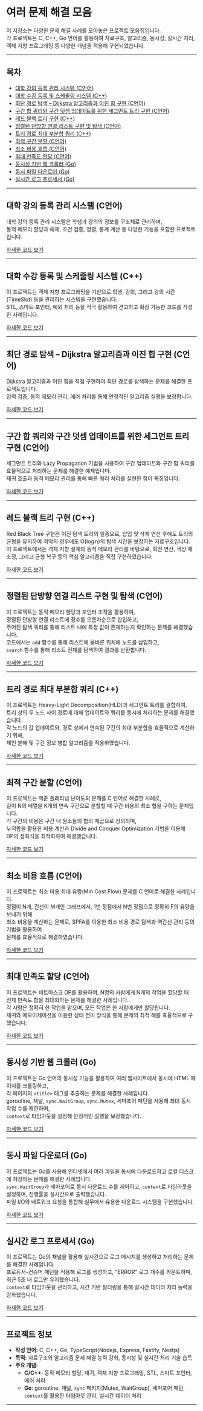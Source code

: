 # 여러 문제 해결 모음

이 저장소는 다양한 문제 해결 사례를 모아놓은 프로젝트 모음집입니다.  
각 프로젝트는 C, C++, Go 언어를 활용하여 자료구조, 알고리즘, 동시성, 실시간 처리, 객체 지향 프로그래밍 등 다양한 개념을 적용해 구현되었습니다.

---

## 목차

- [대학 강의 등록 관리 시스템 (C언어)](#대학-강의-등록-관리-시스템-c언어)
- [대학 수강 등록 및 스케줄링 시스템 (C++)](#대학-수강-등록-및-스케줄링-시스템-c++)
- [최단 경로 탐색 – Dijkstra 알고리즘과 이진 힙 구현 (C언어)](#최단-경로-탐색–-dijkstra-알고리즘과-이진-힙-구현-c언어)
- [구간 합 쿼리와 구간 덧셈 업데이트를 위한 세그먼트 트리 구현 (C언어)](#구간-합-쿼리와-구간-덧셈-업데이트를-위한-세그먼트-트리-구현-c언어)
- [레드 블랙 트리 구현 (C++)](#레드-블랙-트리-구현-c++)
- [정렬된 단방향 연결 리스트 구현 및 탐색 (C언어)](#정렬된-단방향-연결-리스트-구현-및-탐색-c언어)
- [트리 경로 최대 부분합 쿼리 (C++)](#트리-경로-최대-부분합-쿼리-c++)
- [최적 구간 분할 (C언어)](#최적-구간-분할-c언어)
- [최소 비용 흐름 (C언어)](#최소-비용-흐름-c언어)
- [최대 만족도 할당 (C언어)](#최대-만족도-할당-c언어)
- [동시성 기반 웹 크롤러 (Go)](#동시성-기반-웹-크롤러-go)
- [동시 파일 다운로더 (Go)](#동시-파일-다운로더-go)
- [실시간 로그 프로세서 (Go)](#실시간-로그-프로세서-go)

---

## 대학 강의 등록 관리 시스템 (C언어)

대학 강의 등록 관리 시스템은 학생과 강의의 정보를 구조체로 관리하며,  
동적 메모리 할당과 해제, 조건 검증, 정렬, 통계 계산 등 다양한 기능을 포함한 프로젝트입니다.

[자세한 코드 보기](./store/example1/README.md)

---

## 대학 수강 등록 및 스케줄링 시스템 (C++)

이 프로젝트는 객체 지향 프로그래밍을 기반으로 학생, 강의, 그리고 강의 시간(TimeSlot) 등을 관리하는 시스템을 구현했습니다.  
STL, 스마트 포인터, 예외 처리 등을 적극 활용하여 견고하고 확장 가능한 코드를 작성한 사례입니다.

[자세한 코드 보기](./store/example2/README.md)

---

## 최단 경로 탐색 – Dijkstra 알고리즘과 이진 힙 구현 (C언어)

Dijkstra 알고리즘과 이진 힙을 직접 구현하여 최단 경로를 탐색하는 문제를 해결한 프로젝트입니다.  
입력 검증, 동적 메모리 관리, 에러 처리를 통해 안정적인 알고리즘 실행을 보장합니다.

[자세한 코드 보기](./store/example3/README.md)

---

## 구간 합 쿼리와 구간 덧셈 업데이트를 위한 세그먼트 트리 구현 (C언어)

세그먼트 트리와 Lazy Propagation 기법을 사용하여 구간 업데이트와 구간 합 쿼리를 효율적으로 처리하는 문제를 해결한 예제입니다.  
재귀 호출과 동적 메모리 관리를 통해 빠른 쿼리 처리를 실현한 점이 특징입니다.

[자세한 코드 보기](./store/example4/README.md)

---

## 레드 블랙 트리 구현 (C++)

Red Black Tree 구현은 이진 탐색 트리의 일종으로, 삽입 및 삭제 연산 후에도 트리의 균형을 유지하여 최악의 경우에도 O(log n)의 탐색 시간을 보장하는 자료구조입니다.  
이 프로젝트에서는 객체 지향 설계와 동적 메모리 관리를 바탕으로, 회전 연산, 색상 재조정, 그리고 균형 복구 등의 핵심 알고리즘을 직접 구현하였습니다.

[자세한 코드 보기](./store/example5/README.md)

---

## 정렬된 단방향 연결 리스트 구현 및 탐색 (C언어)

이 프로젝트는 동적 메모리 할당과 포인터 조작을 활용하여,  
정렬된 단방향 연결 리스트에 정수를 오름차순으로 삽입하고,  
주어진 탐색 쿼리를 통해 리스트 내에 특정 값이 존재하는지 확인하는 문제를 해결했습니다.  
코드에서는 `add` 함수를 통해 리스트에 올바른 위치에 노드를 삽입하고,  
`search` 함수를 통해 리스트 전체를 탐색하여 결과를 반환합니다.

[자세한 코드 보기](./store/example6/README.md)

---

## 트리 경로 최대 부분합 쿼리 (C++)

이 프로젝트는 Heavy-Light Decomposition(HLD)과 세그먼트 트리를 결합하여,  
트리 상의 두 노드 사이 경로에 대해 업데이트와 쿼리를 동시에 처리하는 문제를 해결했습니다.  
각 노드의 값 업데이트와, 경로 상에서 연속된 구간의 최대 부분합을 효율적으로 계산하기 위해,  
체인 분해 및 구간 정보 병합 알고리즘을 적용하였습니다.

[자세한 코드 보기](./store/example7/README.md)

---

## 최적 구간 분할 (C언어)

이 프로젝트는 백준 플레티넘 난이도의 문제를 C 언어로 해결한 사례로,  
길이 N의 배열을 K개의 연속 구간으로 분할할 때 구간 비용의 최소 합을 구하는 문제입니다.  
각 구간의 비용은 구간 내 원소들의 합의 제곱으로 정의되며,  
누적합을 활용한 비용 계산과 Divide and Conquer Optimization 기법을 이용해  
DP의 점화식을 최적화하여 해결했습니다.

[자세한 코드 보기](./store/example8/README.md)

---

## 최소 비용 흐름 (C언어)

이 프로젝트는 최소 비용 최대 유량(Min Cost Flow) 문제를 C 언어로 해결한 사례입니다.  
정점이 N개, 간선이 M개인 그래프에서, 1번 정점에서 N번 정점으로 정확히 F의 유량을 보내기 위해  
최소 비용을 계산하는 문제로, SPFA를 이용한 최소 비용 경로 탐색과 역간선 관리 등의 기법을 활용하여  
문제를 효율적으로 해결하였습니다.

[자세한 코드 보기](./store/example9/README.md)

---

## 최대 만족도 할당 (C언어)

이 프로젝트는 비트마스크 DP를 활용하여, N명의 사람에게 N개의 작업을 할당할 때  
전체 만족도 합을 최대화하는 문제를 해결한 사례입니다.  
각 사람은 정확히 한 작업을 맡으며, 모든 작업은 한 사람에게만 할당됩니다.  
재귀와 메모이제이션을 이용한 상태 전이 방식을 통해 문제의 최적 해를 효율적으로 구했습니다.

[자세한 코드 보기](./store/example10/README.md)

---

## 동시성 기반 웹 크롤러 (Go)

이 프로젝트는 Go 언어의 동시성 기능을 활용하여 여러 웹사이트에서 동시에 HTML 페이지를 크롤링하고,  
각 페이지의 `<title>` 태그를 추출하는 문제를 해결한 사례입니다.  
goroutine, 채널, `sync.WaitGroup`, `sync.Mutex`, 세마포어 패턴을 사용해 최대 동시 작업 수를 제한하며,  
`context`로 타임아웃을 설정해 안정적인 실행을 보장했습니다.

[자세한 코드 보기](./store/example11/README.md)

---

## 동시 파일 다운로더 (Go)

이 프로젝트는 Go를 사용해 인터넷에서 여러 파일을 동시에 다운로드하고 로컬 디스크에 저장하는 문제를 해결한 사례입니다.  
`sync.WaitGroup`과 세마포어로 동시 다운로드 수를 제어하고, `context`로 타임아웃을 설정하며, 진행률을 실시간으로 출력했습니다.  
파일 I/O와 네트워크 요청을 통합해 실무에서 유용한 다운로드 시스템을 구현했습니다.

[자세한 코드 보기](./store/example12/README.md)

---

## 실시간 로그 프로세서 (Go)

이 프로젝트는 Go의 채널을 활용해 실시간으로 로그 메시지를 생성하고 처리하는 문제를 해결한 사례입니다.  
프로듀서-컨슈머 패턴을 적용해 로그를 생성하고, "ERROR" 로그 개수를 카운트하며, 최근 5초 내 로그만 유지했습니다.  
`context`로 타임아웃을 관리하고, 시간 기반 필터링을 통해 실시간 데이터 처리 능력을 강화했습니다.

[자세한 코드 보기](./store/example13/README.md)

---

## 프로젝트 정보

- **작성 언어:** C, C++, Go, TypeScript(Nodejs, Express, Fastify, Nestjs)
- **목적:** 자료구조와 알고리즘 문제 해결 능력 강화, 동시성 및 실시간 처리 기술 습득
- **주요 개념:** 
  - **C/C++**: 동적 메모리 할당, 재귀, 객체 지향 프로그래밍, STL, 스마트 포인터, 에러 처리
  - **Go**: goroutine, 채널, `sync` 패키지(Mutex, WaitGroup), 세마포어 패턴, `context`를 활용한 타임아웃 관리, 실시간 데이터 처리

---